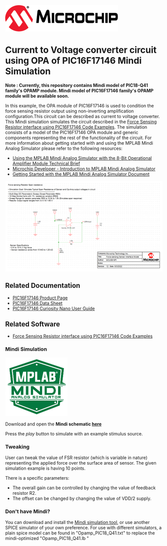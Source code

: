 ![Microchip logo](images/microchip.png)

# Current to Voltage converter circuit using OPA of PIC16F17146 Mindi Simulation

**Note : Currently, this repository contains Mindi model of PIC18-Q41 family's OPAMP module. Mindi model of PIC16F17146 family's OPAMP module will be available soon.**

In this example, the OPA module of PIC16F17146 is used to condition the force sensing resistor output using non-inverting amplification configuration.This circuit can be described as current to voltage converter. This Mindi simulation simulates the circuit described in the [Force Sensing Resistor interface using PIC16F17146 Code Examples](https://github.com/microchip-pic-avr-examples/pic16f17146-force-sensing-resistor-interface-mplab-mcc). The simulation consists of a model of the PIC16F17146 OPA module and generic components representing the rest of the functionality of the circuit.
For more information about getting started with and using the MPLAB Mindi Analog Simulator please refer to the following resources:
- [Using the MPLAB Mindi Analog Simulator with the 8-Bit Operational Amplifier Module Technical Brief](https://www.microchip.com/DS90003293)
- [Microchip Developer - Introduction to MPLAB Mindi Analog Simulator](https://www.microchipdeveloper.com/mindi:mindi-analog-simulator-introduction)
- [Getting Started with the MPLAB Mindi Analog Simulator Document](https://www.microchip.com/DS50002564)

![Circuit](images/ExampleCircuit.svg)

## Related Documentation

* [PIC16F17146 Product Page](https://www.microchip.com/en-us/product/PIC16F17146)
* [PIC16F17146 Data Sheet](https://www.microchip.com/DS40002343)
* [PIC16F17146 Curiosity Nano User Guide](https://www.microchip.com/DS50003037)

## Related Software
* [Force Sensing Resistor interface using PIC16F17146 Code Examples](https://github.com/microchip-pic-avr-examples/pic16f17146-force-sensing-resistor-interface-mplab-mcc)

### Mindi Simulation
![Mindi](images/mplab-mindi-analog-simulator.png)

Download and open the **Mindi schematic [here](https://github.com/microchip-pic-avr-examples/pic16f17146-current-to-voltage-conveter-using-OPA-mindi/releases/tag/1.0.0)**

Press the _play_ button to simulate with an example stimulus source.

### Tweaking
User can tweak the value of FSR resistor (which is variable in nature) representing the applied force over the surface area of sensor. The given simulation example is having 10 points.

There is a specific parameters: 
* The overall gain can be controlled by changing the value of feedback resistor R2.
* The offset can be changed by changing the value of VDD/2 supply. 

### Don't have Mindi?
You can download and install the [Mindi simulation tool](https://www.microchip.com/mplab/mplab-mindi), or use another SPICE simulator of your own preference. For use with different simulators, a plain spice model can be found in "Opamp_PIC18_Q41.txt" to replace the mindi-optimized "Opamp_PIC18_Q41.lb " 